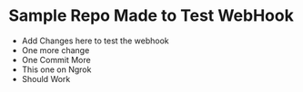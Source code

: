 
# Sample Repo Made to Test WebHook
- Add Changes here to test the webhook
- One more change
- One Commit More
- This one on Ngrok
- Should Work
